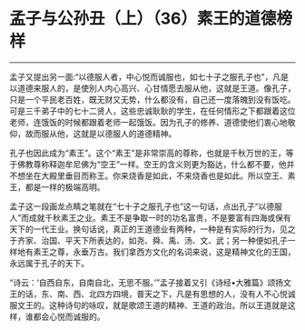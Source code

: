 # 孟子与公孙丑（上）（36）素王的道德榜样

------

孟子又提出另一面:“以德服人者，中心悦而诚服也，如七十子之服孔子也”，凡是以道德来服人的，是使別人内心高兴、心甘情愿去服从他，这就是王道。像孔子，只是一个平民老百姓，既无财又无势，什么都没有，自己还一度落魄到没有饭吃。可是三千弟子中的七十二贤人，这些忠诚耿耿的学生，在任何情形之下都跟着这位老师，连饿饭的时候都跟着老师一起饿饭。因为孔子的修养、道德使他们衷心地敬仰，故而服从他，这就是以德服人的道德精神。

孔子也因此成为“素王”。这个“素王”是非常崇高的尊称，也就是千秋万世的王，等于佛教尊称释迦牟尼佛为“空王”一样。空王的含义则更为豁达，什么都不要，他并不想坐在大殿里垂目而称王。你来烧香是如此，不来烧香也是如此。所以空王、素王，都是一样的极端高明。

孟子这一段画龙点睛之笔就在“七十子之服孔子也”这一句话，点出孔子“以德服人”而成就千秋素王之业。素王不是争取一时的功名富贵，不是要富有四海或保有天下的一代王业。换句话说，真正的王道德业有两种，一种是有实际的行为，见之于齐家、治国、平天下所表达的，如尧、舜、禹、汤、文、武；另一种便如孔子一样地有素王之尊，永垂万古。我们拿西方文化的名词来说，这是精神文化的王国，永远属于孔子的天下。

“诗云：‘自西自东，自南自北，无思不服。’”孟子接着又引《诗经•大雅篇》颂扬文王的话，东、南、西、北四方四境，普天之下，凡是有思想的人，没有人不心悦诚服文王的。这种诗句的咏叹，就是歌颂王道的精神、王道的政治。所以王道就是这样，谁都会心悦而诚服的。

